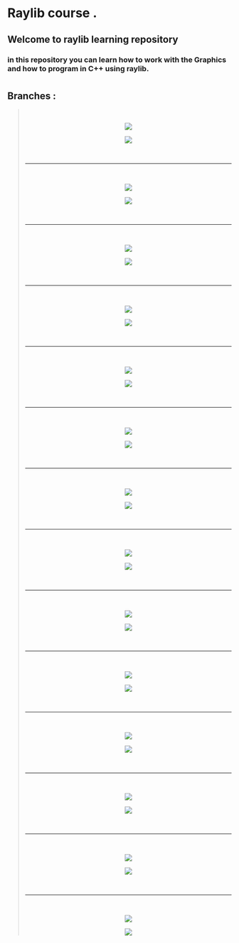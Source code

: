 # Raylib course .
## Welcome to raylib learning repository
### in this repository you can learn how to work with the Graphics and how to program in C++ using raylib.
#
## Branches :
> <br>
> <div align="center">
>
> [![](https://img.shields.io/badge/Hello_Raylib-gray?&logo=github&label=glULTRA&color=important)](https://github.com/glULTRA/LearnRaylib/tree/1-Hello-Raylib)
> 
> </div>
> <p align="center">
>   <img src="https://github.com/glULTRA/LearnRaylib/blob/z-Course-Resources/course_res/images/1.png">
> </p>
> <br> <hr> <br>
> <div align="center">
>
> [![](https://img.shields.io/badge/Rectangle-gray?logo=github&label=glULTRA&color=important)](https://github.com/glULTRA/LearnRaylib/tree/1-Rectangle)
> 
> </div>
> <p align="center">
>   <img src="https://github.com/glULTRA/LearnRaylib/blob/z-Course-Resources/course_res/images/1-2.png">
> </p>
> <br> <hr> <br>
> <div align="center">
>
> [![](https://img.shields.io/badge/Triangle-gray/?logo=github&label=glULTRA&color=important)](https://github.com/glULTRA/LearnRaylib/tree/2-Triangle)
> 
> </div>
> <p align="center">
>   <img src="https://github.com/glULTRA/LearnRaylib/blob/z-Course-Resources/course_res/images/2.png">
> </p>
> <br> <hr> <br>
>  <div align="center">
>
> [![](https://img.shields.io/badge/Circle_And_Ellipse-gray/?logo=github&label=glULTRA&color=important)](https://github.com/glULTRA/LearnRaylib/tree/3-Circle-And-Ellipse)
> 
> </div>
> <p align="center">
>   <img src="https://github.com/glULTRA/LearnRaylib/blob/z-Course-Resources/course_res/images/3.png">
> </p>
> <br> <hr> <br>
>  <div align="center">
>
> [![](https://img.shields.io/badge/Lines_And_Curves-gray/?logo=github&label=glULTRA&color=important)](https://github.com/glULTRA/LearnRaylib/tree/4-Lines-And-Curves)
> 
> </div>
> <p align="center">
>   <img src="https://github.com/glULTRA/LearnRaylib/blob/z-Course-Resources/course_res/images/4.gif">
> </p>
> <br> <hr> <br>
>  <div align="center">
>
> [![](https://img.shields.io/badge/Polygone-gray/?logo=github&label=glULTRA&color=important)](https://github.com/glULTRA/LearnRaylib/tree/5-Polygone)
> 
> </div>
> <p align="center">
>   <img src="https://github.com/glULTRA/LearnRaylib/blob/z-Course-Resources/course_res/images/5.gif">
> </p>
> <br> <hr> <br>
>  <div align="center">
>
> [![](https://img.shields.io/badge/Color_Level-gray/?logo=github&label=glULTRA&color=important)](https://github.com/glULTRA/LearnRaylib/tree/5-Color-Level)
> 
> </div>
> <p align="center">
>   <img src="https://github.com/glULTRA/LearnRaylib/blob/z-Course-Resources/course_res/images/5-2.gif">
> </p>
> <br> <hr> <br>
>  <div align="center">
>
> [![](https://img.shields.io/badge/Pixels-gray/?logo=github&label=glULTRA&color=important)](https://github.com/glULTRA/LearnRaylib/tree/6-Pixels)
> 
> </div>
> <p align="center">
>   <img src="https://github.com/glULTRA/LearnRaylib/blob/z-Course-Resources/course_res/images/6.gif">
> </p>
> <br> <hr> <br>
>  <div align="center">
>
> [![](https://img.shields.io/badge/Texture-gray/?logo=github&label=glULTRA&color=important)](https://github.com/glULTRA/LearnRaylib/tree/7-Texture)
> 
> </div>
> <p align="center">
>   <img src="https://github.com/glULTRA/LearnRaylib/blob/z-Course-Resources/course_res/images/7.gif">
> </p>
> <br> <hr> <br>
>  <div align="center">
>
> [![](https://img.shields.io/badge/Texture_2-gray/?logo=github&label=glULTRA&color=important)](https://github.com/glULTRA/LearnRaylib/tree/7-Texture-2)
> 
> </div>
> <p align="center">
>   <img src="https://github.com/glULTRA/LearnRaylib/blob/z-Course-Resources/course_res/images/7-2.gif">
> </p>
> <br> <hr> <br>
>  <div align="center">
>
> [![](https://img.shields.io/badge/Text-gray/?logo=github&label=glULTRA&color=important)](https://github.com/glULTRA/LearnRaylib/tree/8-Text)
> 
> </div>
> <p align="center">
>   <img src="https://github.com/glULTRA/LearnRaylib/blob/z-Course-Resources/course_res/images/8.png">
> </p>
> <br> <hr> <br>
>  <div align="center">
>
> [![](https://img.shields.io/badge/Keyboard_input-gray/?logo=github&label=glULTRA&color=important)](https://github.com/glULTRA/LearnRaylib/tree/9-Keyboard-input)
> 
> </div>
> <p align="center">
>   <img src="https://github.com/glULTRA/LearnRaylib/blob/z-Course-Resources/course_res/images/9.gif">
> </p>
> <br> <hr> <br>
>  <div align="center">
>
> [![](https://img.shields.io/badge/Mouse_Cursor_input-gray/?logo=github&label=glULTRA&color=important)](https://github.com/glULTRA/LearnRaylib/tree/10-Mouse-Cursor-Input)
> 
> </div>
> <p align="center">
>   <img src="https://github.com/glULTRA/LearnRaylib/blob/z-Course-Resources/course_res/images/10.gif">
> </p>
> <br> <hr> <br>
>  <div align="center">
>
> [![](https://img.shields.io/badge/Time-gray/?logo=github&label=glULTRA&color=important)](https://github.com/glULTRA/LearnRaylib/tree/11-Time)
> 
> </div>
> <p align="center">
>   <img src="https://github.com/glULTRA/LearnRaylib/blob/z-Course-Resources/course_res/images/11.gif">
> </p>
> 